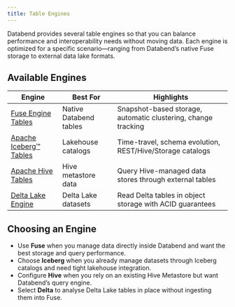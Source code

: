 ```yaml
---
title: Table Engines
---
```


Databend provides several table engines so that you can balance performance and interoperability needs without moving data. Each engine is optimized for a specific scenario—ranging from Databend’s native Fuse storage to external data lake formats.

## Available Engines

| Engine | Best For | Highlights |
| ------ | -------- | ---------- |
| [Fuse Engine Tables](fuse) | Native Databend tables | Snapshot-based storage, automatic clustering, change tracking |
| [Apache Iceberg™ Tables](iceberg) | Lakehouse catalogs | Time-travel, schema evolution, REST/Hive/Storage catalogs |
| [Apache Hive Tables](hive) | Hive metastore data | Query Hive-managed data stores through external tables |
| [Delta Lake Engine](delta) | Delta Lake datasets | Read Delta tables in object storage with ACID guarantees |

## Choosing an Engine

- Use **Fuse** when you manage data directly inside Databend and want the best storage and query performance.
- Choose **Iceberg** when you already manage datasets through Iceberg catalogs and need tight lakehouse integration.
- Configure **Hive** when you rely on an existing Hive Metastore but want Databend’s query engine.
- Select **Delta** to analyse Delta Lake tables in place without ingesting them into Fuse.

